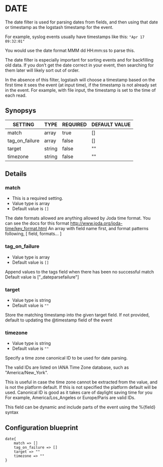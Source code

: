 # DATE
The date filter is used for parsing dates from fields, and then using that date or timestamp as the logstash timestamp for the event.

For example, syslog events usually have timestamps like this:
`"Apr 17 09:32:01"`

You would use the date format MMM dd HH:mm:ss to parse this.

The date filter is especially important for sorting events and for backfilling old data. If you don’t get the date correct in your event, then searching for them later will likely sort out of order.

In the absence of this filter, logstash will choose a timestamp based on the first time it sees the event (at input time), if the timestamp is not already set in the event. For example, with file input, the timestamp is set to the time of each read.

## Synopsys


|    SETTING     |  TYPE  | REQUIRED | DEFAULT VALUE |
|----------------|--------|----------|---------------|
| match          | array  | true     | []            |
| tag_on_failure | array  | false    | []            |
| target         | string | false    | ""            |
| timezone       | string | false    | ""            |


## Details

### match
* This is a required setting.
* Value type is array
* Default value is `[]`

The date formats allowed are anything allowed by Joda time format.
You can see the docs for this format http://www.joda.org/joda-time/key_format.html
An array with field name first, and format patterns following, [ field, formats... ]

### tag_on_failure
* Value type is array
* Default value is `[]`

Append values to the tags field when there has been no successful match
Default value is ["_dateparsefailure"]

### target
* Value type is string
* Default value is `""`

Store the matching timestamp into the given target field. If not provided,
default to updating the @timestamp field of the event

### timezone
* Value type is string
* Default value is `""`

Specify a time zone canonical ID to be used for date parsing.

The valid IDs are listed on IANA Time Zone database, such as "America/New_York".

This is useful in case the time zone cannot be extracted from the value,
and is not the platform default. If this is not specified the platform default
 will be used. Canonical ID is good as it takes care of daylight saving time
for you For example, America/Los_Angeles or Europe/Paris are valid IDs.

This field can be dynamic and include parts of the event using the %{field} syntax



## Configuration blueprint

```
date{
	match => []
	tag_on_failure => []
	target => ""
	timezone => ""
}
```
